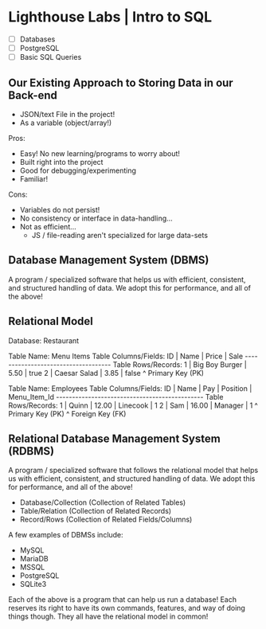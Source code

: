 # Lighthouse Labs | Intro to SQL

* [ ] Databases
* [ ] PostgreSQL
* [ ] Basic SQL Queries

## Our Existing Approach to Storing Data in our Back-end

* JSON/text File in the project!
* As a variable (object/array!)

Pros:
* Easy! No new learning/programs to worry about!
* Built right into the project
* Good for debugging/experimenting
* Familiar!

Cons:
* Variables do not persist!
* No consistency or interface in data-handling...
* Not as efficient...
    * JS / file-reading aren't specialized for large data-sets

## Database Management System (DBMS)

A program / specialized software that helps us with efficient, consistent, and structured handling of data. We adopt this for performance, and all of the above!

## Relational Model

Database:             Restaurant

Table Name:           Menu Items
Table Columns/Fields: ID | Name           | Price | Sale
                      ------------------------------------
Table Rows/Records:   1  | Big Boy Burger | 5.50  | true
                      2  | Caesar Salad   | 3.85  | false
                      ^ Primary Key (PK)

Table Name:           Employees
Table Columns/Fields: ID | Name    | Pay   | Position | Menu_Item_Id
                      ----------------------------------------------
Table Rows/Records:   1  | Quinn   | 12.00 | Linecook | 1
                      2  | Sam     | 16.00 | Manager  | 1
                      ^ Primary Key (PK)                ^ Foreign Key (FK)

## Relational Database Management System (RDBMS)

A program / specialized software that follows the relational model that helps us with efficient, consistent, and structured handling of data. We adopt this for performance, and all of the above!

* Database/Collection (Collection of Related Tables)
* Table/Relation (Collection of Related Records)
* Record/Rows (Collection of Related Fields/Columns)

A few examples of DBMSs include:

* MySQL
* MariaDB
* MSSQL
* PostgreSQL
* SQLite3

Each of the above is a program that can help us run a database! Each reserves its right to have its own commands, features, and way of doing things though. They all have the relational model in common!

